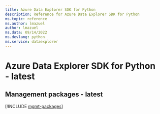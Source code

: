```yaml
---
title: Azure Data Explorer SDK for Python
description: Reference for Azure Data Explorer SDK for Python
ms.topic: reference
ms.author: lmazuel
author: lmazuel
ms.data: 09/14/2022
ms.devlang: python
ms.service: dataexplorer
---
```

# Azure Data Explorer SDK for Python - latest

## Management packages - latest
[!INCLUDE [mgmt-packages](data-explorer-mgmt-index.md)]